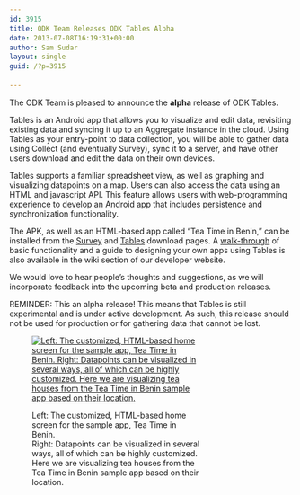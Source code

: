 ```yaml
---
id: 3915
title: ODK Team Releases ODK Tables Alpha
date: 2013-07-08T16:19:31+00:00
author: Sam Sudar
layout: single
guid: /?p=3915

---
```

The ODK Team is pleased to announce the **alpha** release of ODK Tables.

Tables is an Android app that allows you to visualize and edit data, revisiting existing data and syncing it up to an Aggregate instance in the cloud. Using Tables as your entry-point to data collection, you will be able to gather data using Collect (and eventually Survey), sync it to a server, and have other users download and edit the data on their own devices.

Tables supports a familiar spreadsheet view, as well as graphing and visualizing datapoints on a map. Users can also access the data using an HTML and javascript API. This feature allows users with web-programming experience to develop an Android app that includes persistence and synchronization functionality.

The APK, as well as an HTML-based app called “Tea Time in Benin,” can be installed from the <a title="download page" href="https://github.com/opendatakit/survey/releases" target="_blank">Survey</a> and <a title="download page" href="https://github.com/opendatakit/tables/releases" target="_blank">Tables</a> download pages. A <a title="walk-through" href="https://code.google.com/p/opendatakit/wiki/TablesAlphaWalkThrough" target="_blank">walk-through</a> of basic functionality and a guide to designing your own apps using Tables is also available in the wiki section of our developer website.

We would love to hear people’s thoughts and suggestions, as we will incorporate feedback into the upcoming beta and production releases.

REMINDER: This an alpha release! This means that Tables is still experimental and is under active development. As such, this release should not be used for production or for gathering data that cannot be lost.<figure id="attachment_3964" style="max-width: 300px" class="wp-caption alignleft">

[<img src="/assets/wp-content/uploads/2013/07/wordpressBlogDoublePic-300x225.png" alt="Left: The customized, HTML-based home screen for the sample app, Tea Time in Benin. Right: Datapoints can be visualized in several ways, all of which can be highly customized. Here we are visualizing tea houses from the Tea Time in Benin sample app based on their location." width="300" height="225" class="size-medium wp-image-3964" srcset="/assets/wp-content/uploads/2013/07/wordpressBlogDoublePic-300x225.png 300w, /assets/wp-content/uploads/2013/07/wordpressBlogDoublePic.png 720w" sizes="(max-width: 300px) 100vw, 300px" />](/assets/wp-content/uploads/2013/07/wordpressBlogDoublePic.png)<figcaption class="wp-caption-text">Left: The customized, HTML-based home screen for the sample app, Tea Time in Benin.  
Right: Datapoints can be visualized in several ways, all of which can be highly customized. Here we are visualizing tea houses from the Tea Time in Benin sample app based on their location.</figcaption></figure>
